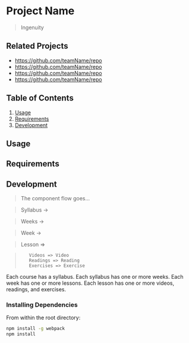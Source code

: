 # Project Name

> Ingenuity

## Related Projects

  - https://github.com/teamName/repo
  - https://github.com/teamName/repo
  - https://github.com/teamName/repo
  - https://github.com/teamName/repo

## Table of Contents

1. [Usage](#Usage)
1. [Requirements](#requirements)
1. [Development](#development)

## Usage

>

## Requirements

## Development

>The component flow goes...

>Syllabus ->

>Weeks ->

>Week ->

>Lesson =>

>        Videos => Video
>        Readings => Reading
>        Exercises => Exercise

Each course has a syllabus.  Each syllabus has one or more weeks.  Each week has one or more lessons.  Each lesson has one or more videos, readings, and exercises.

### Installing Dependencies

From within the root directory:

```sh
npm install -g webpack
npm install
```

